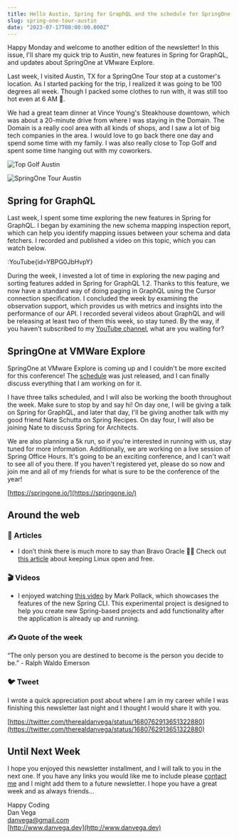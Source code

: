 ```yaml
---
title: Hello Austin, Spring for GraphQL and the schedule for SpringOne is now live!
slug: spring-one-tour-austin
date: "2023-07-17T08:00:00.000Z"
---
```


Happy Monday and welcome to another edition of the newsletter! In this issue, I'll share my quick trip to Austin, new features in Spring for GraphQL, and updates about SpringOne at VMware Explore.

Last week, I visited Austin, TX for a SpringOne Tour stop at a customer's location. As I started packing for the trip, I realized it was going to be 100 degrees all week. Though I packed some clothes to run with, it was still too hot even at 6 AM 🥵.

We had a great team dinner at Vince Young's Steakhouse downtown, which was about a 20-minute drive from where I was staying in the Domain. The Domain is a really cool area with all kinds of shops, and I saw a lot of big tech companies in the area. I would love to go back there one day and spend some time with my family. I was also really close to Top Golf and spent some time hanging out with my coworkers.

![Top Golf Austin](/images/newsletter/2023/07/17/top-golf.jpeg)

![SpringOne Tour Austin](/images/newsletter/2023/07/17/spring-one-tour-austin.jpeg)

## Spring for GraphQL

Last week, I spent some time exploring the new features in Spring for GraphQL. I began by examining the new schema mapping inspection report, which can help you identify mapping issues between your schema and data fetchers. I recorded and published a video on this topic, which you can watch below.

:YouTube{id=YBPG0JbHvpY}

During the week, I invested a lot of time in exploring the new paging and sorting features added in Spring for GraphQL 1.2. Thanks to this feature, we now have a standard way of doing paging in GraphQL using the Cursor connection specification. I concluded the week by examining the observation support, which provides us with metrics and insights into the performance of our API. I recorded several videos about GraphQL and will be releasing at least two of them this week, so stay tuned. By the way, if you haven't subscribed to my [YouTube channel](https://www.youtube.com/@danvega), what are you waiting for?

## SpringOne at VMWare Explore

SpringOne at VMware Explore is coming up and I couldn't be more excited for this conference! The [schedule](https://springone.io/schedule) was just released, and I can finally discuss everything that I am working on for it.

I have three talks scheduled, and I will also be working the booth throughout the week. Make sure to stop by and say hi! On day one, I will be giving a talk on Spring for GraphQL, and later that day, I'll be giving another talk with my good friend Nate Schutta on Spring Recipes. On day four, I will also be joining Nate to discuss Spring for Architects.

We are also planning a 5k run, so if you're interested in running with us, stay tuned for more information. Additionally, we are working on a live session of Spring Office Hours. It's going to be an exciting conference, and I can't wait to see all of you there. If you haven't registered yet, please do so now and join me and all of my friends for what is sure to be the conference of the year!

[https://springone.io/](https://springone.io/)

## Around the web

### 📝 Articles

- I don’t think there is much more to say than Bravo Oracle 👏🏻 Check out [this article](https://www.oracle.com/news/announcement/blog/keep-linux-open-and-free-2023-07-10/) about keeping Linux open and free.

### 🎬 Videos

- I enjoyed watching [this video](https://www.youtube.com/watch?v=ccj2-FsfnzE) by Mark Pollack, which showcases the features of the new Spring CLI. This experimental project is designed to help you create new Spring-based projects and add functionality after the application is already up and running.

### ✍️ Quote of the week

“The only person you are destined to become is the person you decide to be.” - Ralph Waldo Emerson

### 🐦 Tweet

I wrote a quick appreciation post about where I am in my career while I was finishing this newsletter last night and I thought I would share it with you.

[https://twitter.com/therealdanvega/status/1680762913651322880](https://twitter.com/therealdanvega/status/1680762913651322880)

## Until Next Week

I hope you enjoyed this newsletter installment, and I will talk to you in the next one. If you have any links you would like me to include please [contact me](http://twitter.com/therealdanvega) and I might add them to a future newsletter. I hope you have a great week and as always friends...

Happy Coding<br/>
Dan Vega<br/>
danvega@gmail.com<br/>
[http://www.danvega.dev](http://www.danvega.dev)

